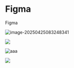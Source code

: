 # Figma
Figma

![image-20250425083248341](http://pdm888.oss-cn-beijing.aliyuncs.com/img/image-20250425083248341.png)



![ ](http://pdm888.oss-cn-beijing.aliyuncs.com/img/aaa.gif)

![aaa](http://pdm888.oss-cn-beijing.aliyuncs.com/img/aaa.gif)

![ ](http://pdm888.oss-cn-beijing.aliyuncs.com/img/image-20250425083435328.png)
